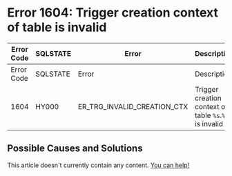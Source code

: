 
# Error 1604: Trigger creation context of table is invalid


| Error Code | SQLSTATE | Error | Description |
| --- | --- | --- | --- |
| Error Code | SQLSTATE | Error | Description |
| 1604 | HY000 | ER_TRG_INVALID_CREATION_CTX | Trigger creation context of table `%s`.`%s` is invalid |




## Possible Causes and Solutions


This article doesn't currently contain any content. [You can help!](/en/writing-and-editing-knowledge-base-articles/)

